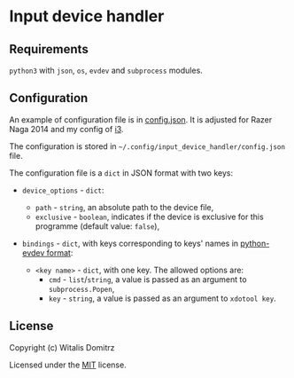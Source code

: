 # Input device handler

## Requirements

`python3` with `json`, `os`, `evdev` and `subprocess` modules.

## Configuration

An example of configuration file is in [config.json](config.json). It is adjusted for Razer Naga 2014 and my config of [i3](https://i3wm.org/).

The configuration is stored in `~/.config/input_device_handler/config.json` file.

The configuration file is a `dict` in JSON format with two keys:

* `device_options` - `dict`:
    * `path` - `string`, an absolute path to the device file,
    * `exclusive` - `boolean`, indicates if the device is exclusive for this programme (default value: `false`),

* `bindings` - `dict`, with keys corresponding to keys' names in [python-evdev  format](https://python-evdev.readthedocs.io/en/latest/apidoc.html#evdev.ecodes.keys):
    * `<key name>` - `dict`, with one key. The allowed options are:
        * `cmd` - `list`/`string`, a value is passed as an argument to `subprocess.Popen`,
        * `key` - `string`, a value is passed as an argument to `xdotool key`.

## License

Copyright (c) Witalis Domitrz

Licensed under the [MIT](LICENSE.txt) license.
